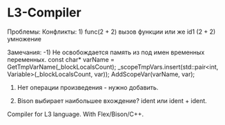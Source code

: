 L3-Compiler
===========

Проблемы:
	Конфликты:
	 1)
		func(2 + 2) 	вызов функции
	 		или же
		id1 (2 + 2)	умножение

Замечания:
-1) Не освобождается память из под имен временных переменных.
		const char* varName = GetTmpVarName(_blockLocalsCount);
		_scopeTmpVars.insert(std::pair<int, Variable>(_blockLocalsCount, var));
		AddScopeVar(varName, var);
1) Нет операции произведения - нужно добавить.

2) Bison выбирает наибольшее вхождение? ident или ident + ident.
 
Compiler for L3 language. With Flex/Bison/C++.
